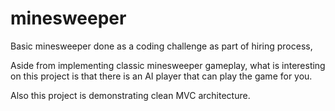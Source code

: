 # minesweeper
Basic minesweeper done as a coding challenge as part of hiring process,

Aside from implementing classic minesweeper gameplay, what is interesting on this project is that there is an AI player that can play the game for you.

Also this project is demonstrating clean MVC architecture.
